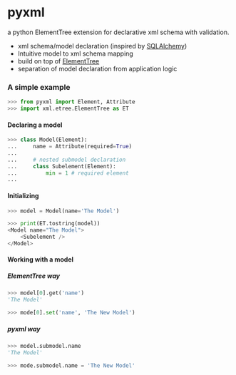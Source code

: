 # pyxml

a python ElementTree extension for declarative xml schema with validation.

* xml schema/model declaration (inspired by [SQLAlchemy](https://www.sqlalchemy.org/))
* Intuitive model to xml schema mapping
* build on top of [ElementTree](https://docs.python.org/3/library/xml.etree.elementtree.html)
* separation of model declaration from application logic

### A simple example

~~~python
>>> from pyxml import Element, Attribute
>>> import xml.etree.ElementTree as ET

~~~

#### Declaring a model

~~~python
>>> class Model(Element):
...     name = Attribute(required=True)
...
...     # nested submodel declaration
...     class Subelement(Element):
...         min = 1 # required element
...

~~~

#### Initializing

~~~python
>>> model = Model(name='The Model')

>>> print(ET.tostring(model))
<Model name="The Model">
    <Subelement />
</Model>

~~~

#### Working with a model

##### ElementTree way

~~~python
>>> model[0].get('name')
'The Model'

>>> mode[0].set('name', 'The New Model')

~~~

##### pyxml way

~~~python
>>> model.submodel.name
'The Model'

>>> mode.submodel.name = 'The New Model'

~~~



